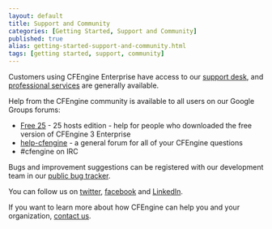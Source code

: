 ```yaml
---
layout: default
title: Support and Community
categories: [Getting Started, Support and Community]
published: true
alias: getting-started-support-and-community.html
tags: [getting started, support, community]
---
```


Customers using CFEngine Enterprise have access to our [support desk](https://cfengine.com/otrs/customer.pl), and [professional services](https://cfengine.com/support) are generally available.

Help from the CFEngine community is available to all users on our Google Groups forums:

* [Free 25](https://groups.google.com/forum/?hl=en&fromgroups#!forum/cfengine-enterprise-free-25) - 25 hosts edition - help for people who downloaded the free version of CFEngine 3 Enterprise
* [help-cfengine](https://groups.google.com/forum/?hl=en&fromgroups#!forum/help-cfengine) - a general forum for all of your CFEngine questions
* #cfengine on IRC

Bugs and improvement suggestions can be registered with our development team in our [public bug tracker](http://bug.cfengine.com/).

You can follow us on [twitter](https://twitter.com/cfengine), [facebook](https://www.facebook.com/pages/Cfengine/311003700627?ref=ts) and [LinkedIn](http://www.linkedin.com/groups?gid=136574&trk=hb_side_g).

If you want to learn more about how CFEngine can help you and your organization, [contact us](https://cfengine.com/contactUs).
